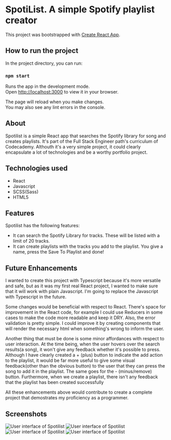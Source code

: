 # SpotiList. A simple Spotify playlist creator

This project was bootstrapped with [Create React App](https://github.com/facebook/create-react-app).

## How to run the project

In the project directory, you can run:

### `npm start`

Runs the app in the development mode.\
Open [http://localhost:3000](http://localhost:3000) to view it in your browser.

The page will reload when you make changes.\
You may also see any lint errors in the console.



## About

Spotilist is a simple React app that searches the Spotify library for song and creates playlists. It's part of the Full Stack Engineer 
path's curriculum of Codecademy. Althouth it's a very simple project, it could clearly encapsulate a lot of technologies and be a worthy
portfolio project. 

## Technologies used

+ React
+ Javascript
+ SCSS(Sass)
+ HTML5

## Features

Spotilist has the following features:

+ It can search the Spotify Library for tracks. These will be listed with a limit of 20 tracks.
+ It can create playlists with the tracks you add to the playlist. You give a name, press the Save To Playlist and done!

## Future Enhancements

I wanted to create this project with Typescript because it's more versatile and safe, but as it was my first real React project,
I wanted to make sure that it will work with plain Javascript. I'm going to replace the Javascript with Typescript in the future.

Some changes would be beneficial with respect to React. There's space for improvement in the React code, for example I could use Reducers in
some cases to make the code more readable and keep it DRY. 
Also, the error validation is pretty simple. I could improve it by creating components that will render the necessary html when something's 
wrong to inform the user.

Another thing that must be done is some minor affordances with respect to user interaction. At the time being, when the user hovers over the 
search results(a song), it won't give any feedback whether it's possible to press. Although I have clearly created a + (plus) button to indicate
the add action to the playlist, it would be far more useful to give some visual feedback(other than the obvious button) to the user that they
can press the song to add it in the playlist. The same goes for the - (minus/remove) button. 
Furthermore, when we create a playlist, there isn't any feedback that the playlist has been created successfully 

All these enhancements above would contribute to create a complete project that demostrates my proficiency as a programmer. 


## Screenshots

<img src="src/screenshots/1.png" alt="User interface of Spotilist"/>
<img src="src/screenshots/2.png" alt="User interface of Spotilist"/>
<img src="src/screenshots/4.png" alt="User interface of Spotilist"/>
<img src="src/screenshots/3.png" alt="User interface of Spotilist"/>
